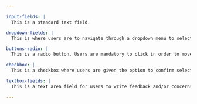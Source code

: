 ```yaml
---

input-fields: |
  This is a standard text field.

dropdown-fields: |
  This is where users are to navigate through a dropdown menu to select an option.

buttons-radio: |
  This is a radio button. Users are mandatory to click in order to move onto the next step.

checkbox: |
  This is a checkbox where users are given the option to confirm select.

textbox-fields: |
  This is a text area field for users to write feedback and/or concerns.

---
```

